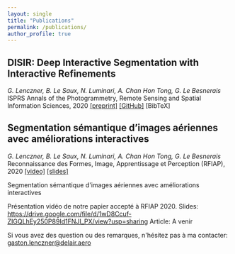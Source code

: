 ```yaml
---
layout: single
title: "Publications"
permalink: /publications/
author_profile: true
---
```



<script type="text/javascript">
   function toggleVisibility(block_id) {
       var e = document.getElementById(block_id);
       if(e.style.display == 'block')
          e.style.display = 'none';
       else
          e.style.display = 'block';
   }
    function copyToClip(element) {
        var str = document.getElementById(element).innerHTML;
        function listener(e) {
            e.clipboardData.setData("text/html", str);
            e.clipboardData.setData("text/plain", str);
            e.preventDefault();
        }
        document.addEventListener("copy", listener);
        document.execCommand("copy");
        document.removeEventListener("copy", listener);
};
</script>


## DISIR: Deep Interactive Segmentation with Interactive Refinements
*G. Lenczner, B. Le Saux, N. Luminari, A. Chan Hon Tong, G. Le Besnerais*  
ISPRS Annals of the Photogrammetry, Remote Sensing and Spatial Information Sciences, 2020
<normal>
    <a href="https://arxiv.org/abs/2003.14200" style="color:page.header.overlay_color">[preprint]</a>
    <a href="https://github.com/delair-ai/DISIR" style="color:page.header.overlay_color">[GitHub]</a>
    <a style="color:page.header.overlay_color; cursor: pointer; cursor: hand;" onclick="toggleVisibility('bibtex_disir');">[BibTeX]</a>
</normal>
<div id="bibtex_disir" style="display:none;">
<small>
<a class="btn"  onclick="copyToClip('bib_disir');">copy to clipboard</a>
<div class="highlighter-rouge"><pre id="bib_disir" class="highlight">
@article{lenczner_disir_2020,
    title={DISIR: Deep Image Segmentation with Interactive Refinement},
    author={Lenczner, Gaston and {Le Saux}, Bertrand and Luminari, Nicola and {Chan Hon Tong}, Adrien and {Le Besnerais}, Guy},
    journal={ISPRS Annals of the Photogrammetry, Remote Sensing and Spatial Information Sciences},
    year = {2020},
    publisher={Copernicus GmbH}
}
</pre></div></small>
</div>

## Segmentation sémantique d’images aériennes avec améliorations interactives
*G. Lenczner, B. Le Saux, N. Luminari, A. Chan Hon Tong, G. Le Besnerais*  
Reconnaissance des Formes, Image, Apprentissage et Perception (RFIAP), 2020
<normal>
    <a href="https://youtu.be/i-sOE6Q_aR8" style="color:page.header.overlay_color">[video]</a>
    <a href="https://drive.google.com/file/d/1wD8Ccuf-ZIGQLhEy250P89Id1FNJI_PX/view" style="color:page.header.overlay_color">[slides]</a>
</normal>



Segmentation sémantique d'images aériennes avec améliorations interactives

Présentation vidéo de notre papier accepté à RFIAP 2020.
Slides: https://drive.google.com/file/d/1wD8Ccuf-ZIGQLhEy250P89Id1FNJI_PX/view?usp=sharing
Article: A venir

Si vous avez des question ou des remarques, n'hésitez pas à ma contacter:
gaston.lenczner@delair.aero
